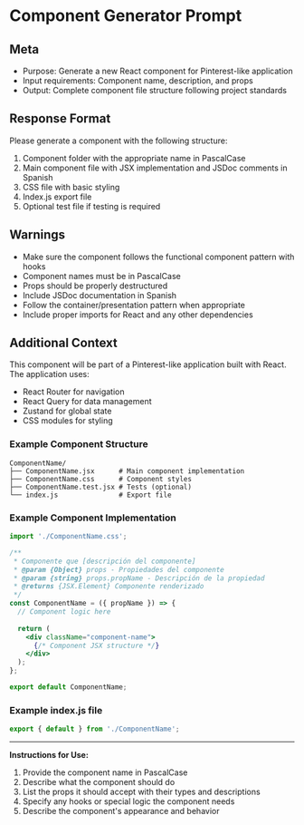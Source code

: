 # Component Generator Prompt

## Meta
- Purpose: Generate a new React component for Pinterest-like application
- Input requirements: Component name, description, and props
- Output: Complete component file structure following project standards

## Response Format
Please generate a component with the following structure:

1. Component folder with the appropriate name in PascalCase
2. Main component file with JSX implementation and JSDoc comments in Spanish
3. CSS file with basic styling
4. Index.js export file
5. Optional test file if testing is required

## Warnings
- Make sure the component follows the functional component pattern with hooks
- Component names must be in PascalCase
- Props should be properly destructured
- Include JSDoc documentation in Spanish
- Follow the container/presentation pattern when appropriate
- Include proper imports for React and any other dependencies

## Additional Context
This component will be part of a Pinterest-like application built with React. The application uses:
- React Router for navigation
- React Query for data management
- Zustand for global state
- CSS modules for styling

### Example Component Structure

```
ComponentName/
├── ComponentName.jsx      # Main component implementation
├── ComponentName.css      # Component styles
├── ComponentName.test.jsx # Tests (optional)
└── index.js               # Export file
```

### Example Component Implementation

```jsx
import './ComponentName.css';

/**
 * Componente que [descripción del componente]
 * @param {Object} props - Propiedades del componente
 * @param {string} props.propName - Descripción de la propiedad
 * @returns {JSX.Element} Componente renderizado
 */
const ComponentName = ({ propName }) => {
  // Component logic here
  
  return (
    <div className="component-name">
      {/* Component JSX structure */}
    </div>
  );
};

export default ComponentName;
```

### Example index.js file

```jsx
export { default } from './ComponentName';
```

---

**Instructions for Use:**
1. Provide the component name in PascalCase
2. Describe what the component should do
3. List the props it should accept with their types and descriptions
4. Specify any hooks or special logic the component needs
5. Describe the component's appearance and behavior
